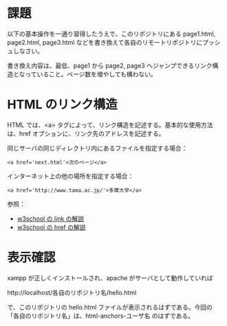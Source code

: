 # 課題

以下の基本操作を一通り習得したうえで、このリポジトリにある page1.html, page2.html, page3.html などを書き換えて各自のリモートリポジトリにプッシュしなさい。

書き換え内容は、最低、page1 から page2, page3 へジャンプできるリンク構造となっていること。ページ数を増やしても構わない。

# HTML のリンク構造

HTML では、\<a\> タグによって、リンク構造を記述する。基本的な使用方法は、href オプションに、リンク先のアドレスを記述する。

同じサーバの同じディレクトリ内にあるファイルを指定する場合：
```
<a href='next.html'>次のページ</a>
```

インターネット上の他の場所を指定する場合：
```
<a href='http://www.tama.ac.jp/'>多摩大学</a>
```

参照：
- [w3school の link の解説](https://www.w3schools.com/html/html_links.asp)
- [w3school の href の解説](https://www.w3schools.com/tags/att_a_href.asp)


# 表示確認

xampp が正しくインストールされ、apache がサーバとして動作していれば

http://localhost/各自のリポジトリ名/hello.html

で、このリポジトリの hello.html ファイルが表示されるはずである。今回の「各自のリポジトリ名」は、html-anchors-ユーザ名 のはずである。

